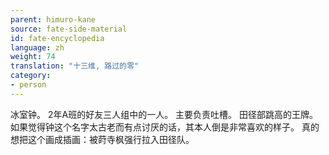 ```yaml
---
parent: himuro-kane
source: fate-side-material
id: fate-encyclopedia
language: zh
weight: 74
translation: "十三维, 路过的零"
category:
- person
---
```


冰室钟。
2年A班的好友三人组中的一人。
主要负责吐槽。
田径部跳高的王牌。
如果觉得钟这个名字太古老而有点讨厌的话，其本人倒是非常喜欢的样子。
真的想把这个画成插画：被莳寺枫强行拉入田径队。
